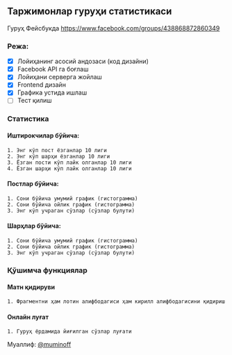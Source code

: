 ## Таржимонлар гуруҳи статистикаси

Гуруҳ Фейсбукда https://www.facebook.com/groups/438868872860349

### Режа:

- [x] Лойиҳанинг асосий андозаси (код дизайни)
- [x] Facebook API га боғлаш
- [x] Лойиҳани серверга жойлаш
- [x] Frontend дизайн
- [x] Графика устида ишлаш
- [ ] Тест қилиш

### Статистика

#### Иштирокчилар бўйича:

    1. Энг кўп пост ёзганлар 10 лиги
    2. Энг кўп шарҳи ёзганлар 10 лиги
    3. Ёзган пости кўп лайк олганлар 10 лиги
    4. Ёзган шарҳи кўп лайк олганлар 10 лиги

#### Постлар бўйичa:

    1. Сони бўйича умумий график (гистограмма)
    2. Сони бўйича ойлик график (гистограмма)
    3. Энг кўп учраган сўзлар (сўзлар булути)

#### Шарҳлар бўйича:

    1. Сони бўйича умумий график (гистограмма)
    2. Сони бўйича ойлик график (гистограмма)
    3. Энг кўп учраган сўзлар (сўзлар булути)

### Қўшимча функциялар

#### Матн қидируви

    1. Фрагментни ҳам лотин алифбодагиси ҳам кирилл алифбодагисини қидириш

#### Онлайн луғат

    1. Гуруҳ ёрдамида йиғилган сўзлар луғати

Муаллиф: [@muminoff](https://github.com/muminoff/)
